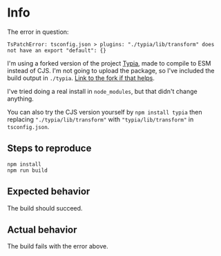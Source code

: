 # Info

The error in question:

```
TsPatchError: tsconfig.json > plugins: "./typia/lib/transform" does not have an export "default": {}
```

I'm using a forked version of the project [Typia](https://github.com/samchon/typia), made to compile to ESM instead of CJS. I'm not going to upload the package, so I've included the build output in `./typia`. [Link to the fork if that helps](https://github.com/Mexican-Man/typia).

I've tried doing a real install in `node_modules`, but that didn't change anything.

You can also try the CJS version yourself by `npm install typia` then replacing `"./typia/lib/transform"` with `"typia/lib/transform"` in `tsconfig.json`.

## Steps to reproduce

```
npm install
npm run build
```

## Expected behavior

The build should succeed.

## Actual behavior

The build fails with the error above.